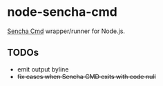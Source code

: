 # node-sencha-cmd

[Sencha Cmd](http://docs.sencha.com/extjs/5.0.0/cmd/intro_to_cmd.html) wrapper/runner for Node.js.

## TODOs

  - emit output byline
  - <del>fix cases when Sencha CMD exits with code null</del>
